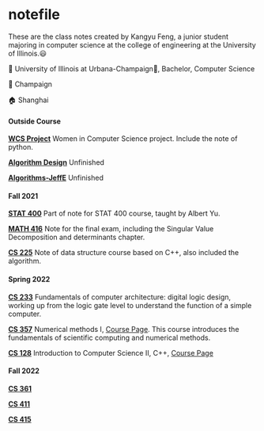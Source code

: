 # notefile

These are the class notes created by Kangyu Feng, a junior student majoring in computer science at the college of engineering at the University of Illinois.:smiley:

 :school: University of Illinois at Urbana-Champaign:corn:, Bachelor, Computer Science

:round_pushpin: Champaign

:house: Shanghai

#### Outside Course

[**WCS Project**](./WCS-Project)	Women in Computer Science project. Include the note of python.

[**Algorithm Design**](./Algorithm-Design.md)	Unfinished

[**Algorithms-JeffE**](./Algorithms-JeffE.md)	Unfinished

#### Fall 2021

[**STAT 400**](./STAT-400.md)	Part of note for STAT 400 course, taught by Albert Yu.

[**MATH 416**](./MATH-416.md)	Note for the final exam, including the Singular Value Decomposition and determinants chapter.

[**CS 225**](./CS-225.md)	Note of data structure course based on C++, also included the algorithm.

#### Spring 2022

[**CS 233**](./CS-233.md)	Fundamentals of computer architecture: digital logic design, working up from the logic gate level to understand the function of a simple computer.

[**CS 357**](./CS-357.md)	Numerical methods I, [Course Page](https://courses.grainger.illinois.edu/cs357/sp2022/). This course introduces the fundamentals of scientific computing and numerical methods.

[**CS 128**](./CS-128.md)	Introduction to Computer Science II, C++, [Course Page](https://cs128.org/)

#### Fall 2022

[**CS 361**]()

[**CS 411**]()

[**CS 415**]()









